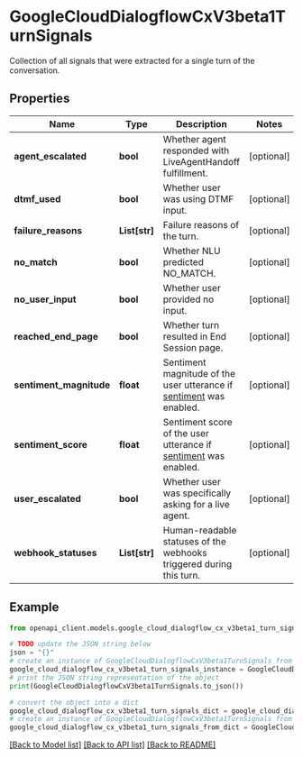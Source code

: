# GoogleCloudDialogflowCxV3beta1TurnSignals

Collection of all signals that were extracted for a single turn of the conversation.

## Properties

Name | Type | Description | Notes
------------ | ------------- | ------------- | -------------
**agent_escalated** | **bool** | Whether agent responded with LiveAgentHandoff fulfillment. | [optional] 
**dtmf_used** | **bool** | Whether user was using DTMF input. | [optional] 
**failure_reasons** | **List[str]** | Failure reasons of the turn. | [optional] 
**no_match** | **bool** | Whether NLU predicted NO_MATCH. | [optional] 
**no_user_input** | **bool** | Whether user provided no input. | [optional] 
**reached_end_page** | **bool** | Whether turn resulted in End Session page. | [optional] 
**sentiment_magnitude** | **float** | Sentiment magnitude of the user utterance if [sentiment](https://cloud.google.com/dialogflow/cx/docs/concept/sentiment) was enabled. | [optional] 
**sentiment_score** | **float** | Sentiment score of the user utterance if [sentiment](https://cloud.google.com/dialogflow/cx/docs/concept/sentiment) was enabled. | [optional] 
**user_escalated** | **bool** | Whether user was specifically asking for a live agent. | [optional] 
**webhook_statuses** | **List[str]** | Human-readable statuses of the webhooks triggered during this turn. | [optional] 

## Example

```python
from openapi_client.models.google_cloud_dialogflow_cx_v3beta1_turn_signals import GoogleCloudDialogflowCxV3beta1TurnSignals

# TODO update the JSON string below
json = "{}"
# create an instance of GoogleCloudDialogflowCxV3beta1TurnSignals from a JSON string
google_cloud_dialogflow_cx_v3beta1_turn_signals_instance = GoogleCloudDialogflowCxV3beta1TurnSignals.from_json(json)
# print the JSON string representation of the object
print(GoogleCloudDialogflowCxV3beta1TurnSignals.to_json())

# convert the object into a dict
google_cloud_dialogflow_cx_v3beta1_turn_signals_dict = google_cloud_dialogflow_cx_v3beta1_turn_signals_instance.to_dict()
# create an instance of GoogleCloudDialogflowCxV3beta1TurnSignals from a dict
google_cloud_dialogflow_cx_v3beta1_turn_signals_from_dict = GoogleCloudDialogflowCxV3beta1TurnSignals.from_dict(google_cloud_dialogflow_cx_v3beta1_turn_signals_dict)
```
[[Back to Model list]](../README.md#documentation-for-models) [[Back to API list]](../README.md#documentation-for-api-endpoints) [[Back to README]](../README.md)


